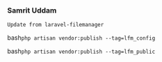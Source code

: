 ### Samrit Uddam

`Update from laravel-filemanager`

bash`php artisan vendor:publish --tag=lfm_config`

bash`php artisan vendor:publish --tag=lfm_public`